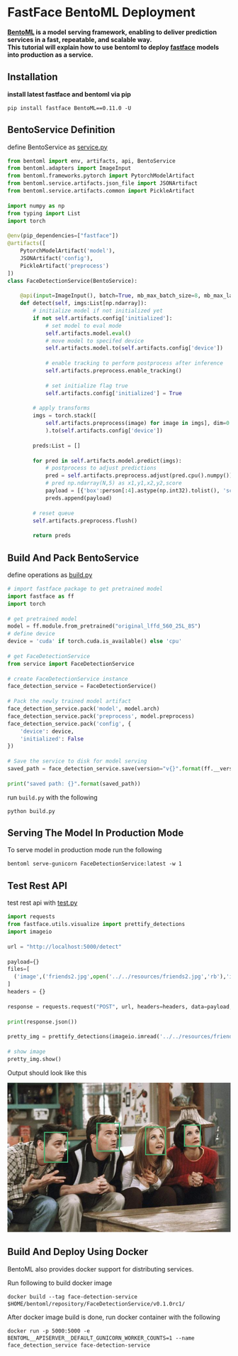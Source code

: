 # FastFace BentoML Deployment
**[BentoML](https://www.bentoml.ai/) is a model serving framework, enabling to deliver prediction services in a fast, repeatable, and scalable way.<br>
This tutorial will explain how to use bentoml to deploy [fastface](https://github.com/borhanMorphy/light-face-detection) models into production as a service.**

## Installation
**install latest fastface and bentoml via pip**
```
pip install fastface BentoML==0.11.0 -U
```

## BentoService Definition
define BentoService as [service.py](./service.py)  
```python
from bentoml import env, artifacts, api, BentoService
from bentoml.adapters import ImageInput
from bentoml.frameworks.pytorch import PytorchModelArtifact
from bentoml.service.artifacts.json_file import JSONArtifact
from bentoml.service.artifacts.common import PickleArtifact

import numpy as np
from typing import List
import torch

@env(pip_dependencies=["fastface"])
@artifacts([
    PytorchModelArtifact('model'),
    JSONArtifact('config'),
    PickleArtifact('preprocess')
])
class FaceDetectionService(BentoService):

    @api(input=ImageInput(), batch=True, mb_max_batch_size=8, mb_max_latency=1000)
    def detect(self, imgs:List[np.ndarray]):
        # initialize model if not initialized yet
        if not self.artifacts.config['initialized']:
            # set model to eval mode
            self.artifacts.model.eval()
            # move model to specifed device
            self.artifacts.model.to(self.artifacts.config['device'])

            # enable tracking to perform postprocess after inference 
            self.artifacts.preprocess.enable_tracking()

            # set initialize flag true
            self.artifacts.config['initialized'] = True

        # apply transforms
        imgs = torch.stack([
            self.artifacts.preprocess(image) for image in imgs], dim=0
            ).to(self.artifacts.config['device'])

        preds:List = []

        for pred in self.artifacts.model.predict(imgs):
            # postprocess to adjust predictions
            pred = self.artifacts.preprocess.adjust(pred.cpu().numpy())
            # pred np.ndarray(N,5) as x1,y1,x2,y2,score
            payload = [{'box':person[:4].astype(np.int32).tolist(), 'score':person[4]} for person in pred]
            preds.append(payload)

        # reset queue
        self.artifacts.preprocess.flush()

        return preds
```

## Build And Pack BentoService
define operations as [build.py](./build.py)
```python
# import fastface package to get pretrained model
import fastface as ff
import torch

# get pretrained model
model = ff.module.from_pretrained("original_lffd_560_25L_8S")
# define device
device = 'cuda' if torch.cuda.is_available() else 'cpu'

# get FaceDetectionService
from service import FaceDetectionService

# create FaceDetectionService instance
face_detection_service = FaceDetectionService()

# Pack the newly trained model artifact
face_detection_service.pack('model', model.arch)
face_detection_service.pack('preprocess', model.preprocess)
face_detection_service.pack('config', {
    'device': device,
    'initialized': False
})

# Save the service to disk for model serving
saved_path = face_detection_service.save(version="v{}".format(ff.__version__))

print("saved path: {}".format(saved_path))
```

run `build.py` with the following
```
python build.py
```

## Serving The Model In Production Mode

To serve model in production mode run the following
```
bentoml serve-gunicorn FaceDetectionService:latest -w 1
```

## Test Rest API

test rest api with [test.py](./test.py)
```python
import requests
from fastface.utils.visualize import prettify_detections
import imageio

url = "http://localhost:5000/detect"

payload={}
files=[
  ('image',('friends2.jpg',open('../../resources/friends2.jpg','rb'),'image/jpeg'))
]
headers = {}

response = requests.request("POST", url, headers=headers, data=payload, files=files)

print(response.json())

pretty_img = prettify_detections(imageio.imread('../../resources/friends2.jpg'), response.json())

# show image
pretty_img.show()
```

Output should look like this<br>


![alt text](../../resources/friends2.jpg)

## Build And Deploy Using Docker
BentoML also provides docker support for distributing services.<br>

Run following to build docker image
```
docker build --tag face-detection-service $HOME/bentoml/repository/FaceDetectionService/v0.1.0rc1/
```

After docker image build is done, run docker container with the following
```
docker run -p 5000:5000 -e BENTOML__APISERVER__DEFAULT_GUNICORN_WORKER_COUNTS=1 --name face_detection_service face-detection-service
```